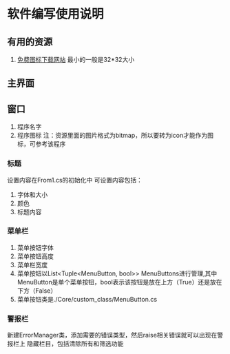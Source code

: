 ﻿# 软件编写使用说明
## 有用的资源
1. [免费图标下载网站](https://icons8.com/)  最小的一般是32*32大小
## 主界面
## 窗口
1. 程序名字
2. 程序图标
注：资源里面的图片格式为bitmap，所以要转为icon才能作为图标，可参考该程序
### 标题
设置内容在From1.cs的初始化中
可设置内容包括：
1. 字体和大小
2. 颜色
3. 标题内容
### 菜单栏
1. 菜单按钮字体
2. 菜单按钮高度
3. 菜单栏宽度
4. 菜单按钮以List<Tuple<MenuButton, bool>> MenuButtons进行管理,其中MenuButton是单个菜单按钮，bool表示该按钮是放在上方（True）还是放在下方（False）
5. 菜单按钮类是./Core/custom_class/MenuButton.cs
### 警报栏
新建ErrorManager类，添加需要的错误类型，然后raise相关错误就可以出现在警报栏上
隐藏栏目，包括清除所有和筛选功能